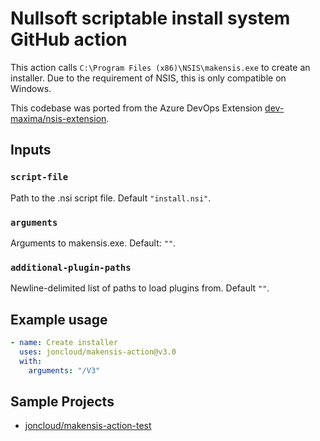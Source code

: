 # Nullsoft scriptable install system GitHub action

This action calls `C:\Program Files (x86)\NSIS\makensis.exe` to create an installer. Due to the requirement of NSIS, this is only compatible on Windows.

This codebase was ported from the Azure DevOps Extension [dev-maxima/nsis-extension][].

[dev-maxima/nsis-extension]: https://github.com/dev-maxima/nsis-extension

## Inputs

### `script-file`

Path to the .nsi script file. Default `"install.nsi"`.

### `arguments`

Arguments to makensis.exe. Default: `""`.

### `additional-plugin-paths`

Newline-delimited list of paths to load plugins from. Default `""`.

## Example usage

```yml
- name: Create installer
  uses: joncloud/makensis-action@v3.0
  with:
    arguments: "/V3"
```

## Sample Projects
* [joncloud/makensis-action-test](https://github.com/joncloud/makensis-action-test)
